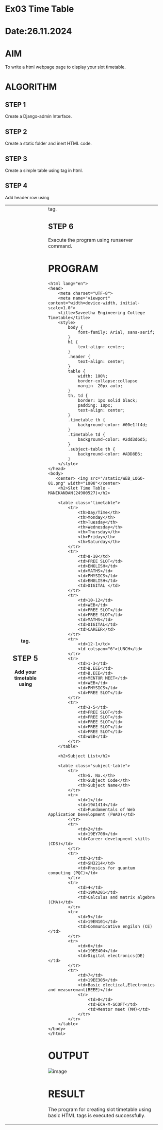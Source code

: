 # Ex03 Time Table
# Date:26.11.2024
# AIM
To write a html webpage page to display your slot timetable.

# ALGORITHM
## STEP 1
Create a Django-admin Interface.

## STEP 2
Create a static folder and inert HTML code.

## STEP 3
Create a simple table using <table> tag in html.

## STEP 4
Add header row using <th> tag.

## STEP 5
Add your timetable using <td> tag.

## STEP 6
Execute the program using runserver command.

# PROGRAM
```
<html lang="en">
<head>
    <meta charset="UTF-8">
    <meta name="viewport" content="width=device-width, initial-scale=1.0">
    <title>Saveetha Engineering College Timetable</title>
    <style>
        body {
            font-family: Arial, sans-serif;
        }
        h1 {
            text-align: center;
        }
        .header {
            text-align: center;
        }
        table {
            width: 100%;
            border-collapse:collapse
            margin  20px auto;
        }
        th, td {
            border: 1px solid black;
            padding: 10px;
            text-align: center;
        }
        .timetable th {
            background-color: #00e1ff4d;
        }
        .timetable td {
            background-color: #2dd3d6d5;
        }
        .subject-table th {
            background-color: #ADD8E6;
        }
    </style>
</head>
<body>
   <center> <img src="/static/WEB_LOGO-01.png" width="1000"</center>
    <h2>Slot Time Table - MANIKANDAN(24900527)</h2>

    <table class="timetable">
        <tr>
            <th>Day/Time</th>
            <th>Monday</th>
            <th>Tuesday</th>
            <th>Wednesday</th>
            <th>Thursday</th>
            <th>Friday</th>
            <th>Saturday</th>
        </tr>
        <tr>
            <td>8-10</td>
            <td>FREE SLOT</td>
            <td>ENGLISH</td>
            <td>MATHS</td>
            <td>PHYSICS</td>
            <td>ENGLISH</td>
            <td>DIGITAL </td>
        </tr>
        <tr>
            <td>10-12</td>
            <td>WEB</td>
            <td>FREE SLOT</td>
            <td>FREE SLOT</td>
            <td>MATHS</td>
            <td>DIGITAL</td>
            <td>CAREER</td>
        </tr>
        <tr>
            <td>12-1</td>
            <td colspan="6">LUNCH</td>
        </tr>
        <tr>
            <td>1-3</td>
            <td>B.EEE</td>
            <td>B.EEE</td>
            <td>MENTOR MEET</td>
            <td>WEB</td>
            <td>PHYSICS</td>
            <td>FREE SLOT</td>
        </tr>
        <tr>
            <td>3-5</td>
            <td>FREE SLOT</td>
            <td>FREE SLOT</td>
            <td>FREE SLOT</td>
            <td>FREE SLOT</td>
            <td>FREE SLOT</td>
            <td>WEB</td>
        </tr>
    </table>

    <h2>Subject List</h2>

    <table class="subject-table">
        <tr>
            <th>S. No.</th>
            <th>Subject Code</th>
            <th>Subject Name</th>
        </tr>
        <tr>
            <td>1</td>
            <td>19A1414</td>
            <td>Fundamentals of Web Application Development (FWAD)</td>
        </tr>
        <tr>
            <td>2</td>
            <td>19EY708</td>
            <td>Career development skills (CDS)</td>
        </tr>
        <tr>
            <td>3</td>
            <td>SH3214</td>
            <td>Physics for quantum computing (PQC)</td>
        </tr>
        <tr>
            <td>4</td>
            <td>19MA201</td>
            <td>Calculus and matrix algebra (CMA)</td>
        </tr>
        <tr>
            <td>5</td>
            <td>19EN101</td>
            <td>Communicative engilsh (CE)</td>
        </tr>
        <tr>
            <td>6</td>
            <td>19EE404</td>
            <td>Digital electronics(DE)</td>
        </tr>
        <tr>
            <td>7</td>
            <td>19EE305</td>
            <td>Basic electical,Electronics and measuremant(BEEE)</td>
            <tr>
                <td>8</td>
                <td>ECA-M-SCOFT</td>
                <td>Mentor meet (MM)</td>
            </tr>
        </tr>
    </table>
</body>
</html>

```
# OUTPUT
![image](https://github.com/user-attachments/assets/e39744e1-3633-4629-9e9c-ea6984e8d958)

# RESULT
The program for creating slot timetable using basic HTML tags is executed successfully.
